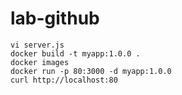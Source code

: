 # lab-github

```
vi server.js
docker build -t myapp:1.0.0 .
docker images
docker run -p 80:3000 -d myapp:1.0.0
curl http://localhost:80
```